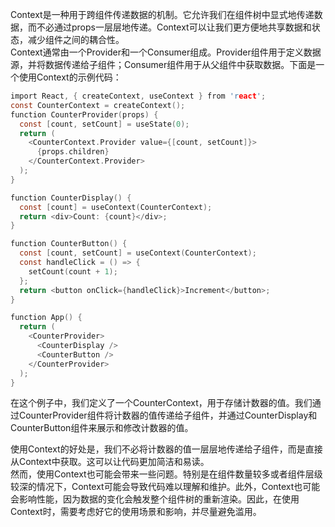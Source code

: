 Context是一种用于跨组件传递数据的机制。它允许我们在组件树中显式地传递数据，而不必通过props一层层地传递。Context可以让我们更方便地共享数据和状态，减少组件之间的耦合性。  
Context通常由一个Provider和一个Consumer组成。Provider组件用于定义数据源，并将数据传递给子组件；Consumer组件用于从父组件中获取数据。下面是一个使用Context的示例代码：
```c
import React, { createContext, useContext } from 'react';
const CounterContext = createContext();
function CounterProvider(props) {
  const [count, setCount] = useState(0);
  return (
    <CounterContext.Provider value={[count, setCount]}>
      {props.children}
    </CounterContext.Provider>
  );
}

function CounterDisplay() {
  const [count] = useContext(CounterContext);
  return <div>Count: {count}</div>;
}

function CounterButton() {
  const [count, setCount] = useContext(CounterContext);
  const handleClick = () => {
    setCount(count + 1);
  };
  return <button onClick={handleClick}>Increment</button>;
}

function App() {
  return (
    <CounterProvider>
      <CounterDisplay />
      <CounterButton />
    </CounterProvider>
  );
}
```
在这个例子中，我们定义了一个CounterContext，用于存储计数器的值。我们通过CounterProvider组件将计数器的值传递给子组件，并通过CounterDisplay和CounterButton组件来展示和修改计数器的值。

使用Context的好处是，我们不必将计数器的值一层层地传递给子组件，而是直接从Context中获取。这可以让代码更加简洁和易读。  
然而，使用Context也可能会带来一些问题。特别是在组件数量较多或者组件层级较深的情况下，Context可能会导致代码难以理解和维护。此外，Context也可能会影响性能，因为数据的变化会触发整个组件树的重新渲染。因此，在使用Context时，需要考虑好它的使用场景和影响，并尽量避免滥用。